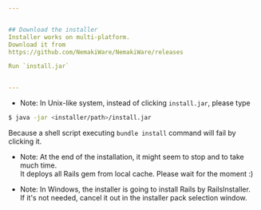 ```yaml
---


## Download the installer
Installer works on multi-platform.  
Download it from
https://github.com/NemakiWare/NemakiWare/releases

Run `install.jar`


---
```

*  Note: In Unix-like system, instead of clicking `install.jar`, please type
```sh
$ java -jar <installer/path>/install.jar
```  
  Because a shell script executing `bundle install` command will fail by clicking it.

* Note: At the end of the installation, it might seem to stop and to take much time.  
  It deploys all Rails gem from local cache. Please wait for the moment :)

* Note: In Windows, the installer is going to install Rails by RailsInstaller.  
If it's not needed, cancel it out in the installer pack selection window.